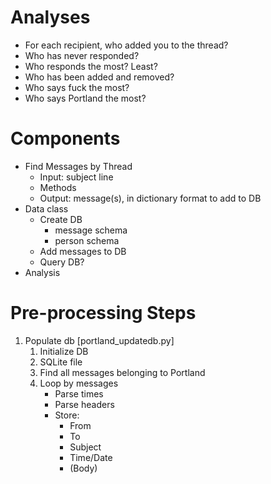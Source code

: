 # Analyses

-   For each recipient, who added you to the thread?
-   Who has never responded?
-   Who responds the most? Least?
-   Who has been added and removed?
-   Who says fuck the most?
-   Who says Portland the most?

# Components
- Find Messages by Thread
   - Input: subject line
   - Methods
   - Output: message(s), in dictionary format to add to DB
- Data class
   - Create DB
      - message schema
      - person schema
   - Add messages to DB
   - Query DB?
- Analysis


# Pre-processing Steps

1.  Populate db [portland_updatedb.py]
    1.  Initialize DB
       1. SQLite file
    2.  Find all messages belonging to Portland
    3.  Loop by messages
        - Parse times
        - Parse headers
        - Store:
           - From
           - To
           - Subject
           - Time/Date
           - (Body)
